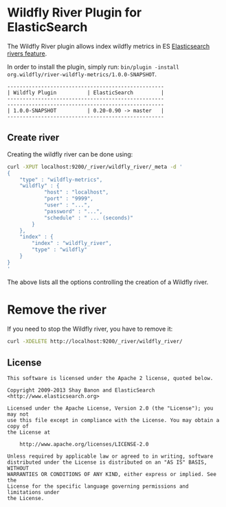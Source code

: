 Wildfly River Plugin for ElasticSearch
==================================

The Wildfly River plugin allows index wildfly metrics in ES
[Elasticsearch rivers feature](http://www.elasticsearch.org/guide/reference/river/).

In order to install the plugin, simply run: `bin/plugin -install org.wildfly/river-wildfly-metrics/1.0.0-SNAPSHOT`.

    ---------------------------------------------------
    | Wildfly Plugin          | ElasticSearch         |
    ---------------------------------------------------
    ---------------------------------------------------
    | 1.0.0-SNAPSHOT          | 0.20-0.90 -> master   |
    ---------------------------------------------------

Create river
------------

Creating the wildfly river can be done using:

```sh
curl -XPUT localhost:9200/_river/wildfly_river/_meta -d '
{
    "type" : "wildfly-metrics",
    "wildfly" : {
            "host" : "localhost",
            "port" : "9999",
            "user" : "...",
            "password" : "...",
            "schedule" : " ... (seconds)"
        }
    },
    "index" : {
        "index" : "wildfly_river",
        "type" : "wildfly"
    }
}
'
```

The above lists all the options controlling the creation of a Wildfly river.

Remove the river
================

If you need to stop the Wildfly river, you have to remove it:

```sh
curl -XDELETE http://localhost:9200/_river/wildfly_river/
```


License
-------

    This software is licensed under the Apache 2 license, quoted below.

    Copyright 2009-2013 Shay Banon and ElasticSearch <http://www.elasticsearch.org>

    Licensed under the Apache License, Version 2.0 (the "License"); you may not
    use this file except in compliance with the License. You may obtain a copy of
    the License at

        http://www.apache.org/licenses/LICENSE-2.0

    Unless required by applicable law or agreed to in writing, software
    distributed under the License is distributed on an "AS IS" BASIS, WITHOUT
    WARRANTIES OR CONDITIONS OF ANY KIND, either express or implied. See the
    License for the specific language governing permissions and limitations under
    the License.
